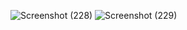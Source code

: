 ![Screenshot (228)](https://user-images.githubusercontent.com/122440487/226095077-244d0fce-1beb-4b3b-92b1-dce50e8bc90d.png)
![Screenshot (229)](https://user-images.githubusercontent.com/122440487/226095112-0287ab60-b2b0-43a1-9e18-999a1a365f69.png)


